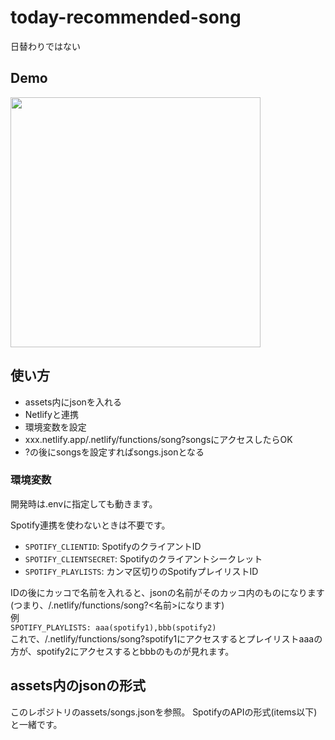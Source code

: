 # today-recommended-song
日替わりではない

## Demo

<img src="https://trs-cutls.netlify.app/.netlify/functions/song?songs" width="400">

## 使い方

* assets内にjsonを入れる
* Netlifyと連携
* 環境変数を設定
* xxx.netlify.app/.netlify/functions/song?songsにアクセスしたらOK
* ?の後にsongsを設定すればsongs.jsonとなる

### 環境変数

開発時は.envに指定しても動きます。

Spotify連携を使わないときは不要です。

* `SPOTIFY_CLIENTID`: SpotifyのクライアントID
* `SPOTIFY_CLIENTSECRET`: Spotifyのクライアントシークレット
* `SPOTIFY_PLAYLISTS`: カンマ区切りのSpotifyプレイリストID

IDの後にカッコで名前を入れると、jsonの名前がそのカッコ内のものになります(つまり、/.netlify/functions/song?<名前>になります)  
例  
`SPOTIFY_PLAYLISTS: aaa(spotify1),bbb(spotify2)`  
これで、/.netlify/functions/song?spotify1にアクセスするとプレイリストaaaの方が、spotify2にアクセスするとbbbのものが見れます。

## assets内のjsonの形式

このレポジトリのassets/songs.jsonを参照。
SpotifyのAPIの形式(items以下)と一緒です。